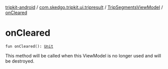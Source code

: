 [tripkit-android](../../index.md) / [com.skedgo.tripkit.ui.tripresult](../index.md) / [TripSegmentsViewModel](index.md) / [onCleared](./on-cleared.md)

# onCleared

`fun onCleared(): `[`Unit`](https://kotlinlang.org/api/latest/jvm/stdlib/kotlin/-unit/index.html)

This method will be called when this ViewModel is no longer used and will be destroyed.

